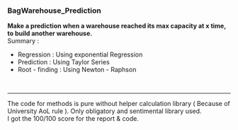 ### BagWarehouse_Prediction  
**Make a prediction when a warehouse reached its max capacity at x time, to build another warehouse.**
<br/>
Summary :
- Regression : Using exponential Regression
- Prediction : Using Taylor Series
- Root - finding : Using Newton - Raphson
<br/>


---

The code for methods is pure without helper calculation library ( Because of University AoL rule ). Only obligatory and sentimental library used.<br/>
I got the 100/100 score for the report & code. 
